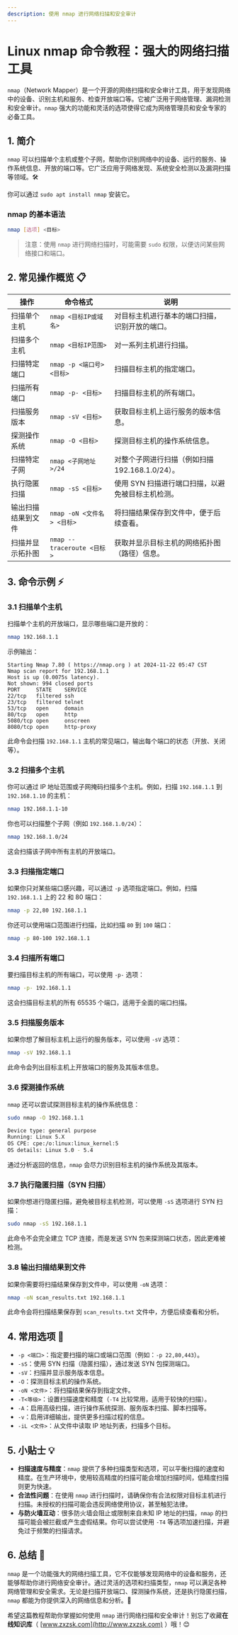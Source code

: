 ```yaml
---
description: 使用 nmap 进行网络扫描和安全审计
---
```


# Linux nmap 命令教程：强大的网络扫描工具 

`nmap`（Network Mapper）是一个开源的网络扫描和安全审计工具，用于发现网络中的设备、识别主机和服务、检查开放端口等。它被广泛用于网络管理、漏洞检测和安全审计。`nmap` 强大的功能和灵活的选项使得它成为网络管理员和安全专家的必备工具。

## 1. 简介

`nmap` 可以扫描单个主机或整个子网，帮助你识别网络中的设备、运行的服务、操作系统信息、开放的端口等。它广泛应用于网络发现、系统安全检测以及漏洞扫描等领域。🛠️

你可以通过 `sudo apt install nmap` 安装它。

### nmap 的基本语法

```bash
nmap [选项] <目标>
```

> 注意：使用 `nmap` 进行网络扫描时，可能需要 `sudo` 权限，以便访问某些网络接口和端口。

## 2. 常见操作概览 📋

| 操作                     | 命令格式                               | 说明                                                        |
|--------------------------|---------------------------------------|-------------------------------------------------------------|
| 扫描单个主机               | `nmap <目标IP或域名>`                 | 对目标主机进行基本的端口扫描，识别开放的端口。               |
| 扫描多个主机               | `nmap <目标IP范围>`                   | 对一系列主机进行扫描。                                       |
| 扫描特定端口               | `nmap -p <端口号> <目标>`             | 扫描目标主机的指定端口。                                     |
| 扫描所有端口               | `nmap -p- <目标>`                     | 扫描目标主机的所有端口。                                     |
| 扫描服务版本               | `nmap -sV <目标>`                     | 获取目标主机上运行服务的版本信息。                           |
| 探测操作系统               | `nmap -O <目标>`                      | 探测目标主机的操作系统信息。                                 |
| 扫描特定子网               | `nmap <子网地址>/24`                  | 对整个子网进行扫描（例如扫描 192.168.1.0/24）。               |
| 执行隐匿扫描               | `nmap -sS <目标>`                     | 使用 SYN 扫描进行端口扫描，以避免被目标主机检测。            |
| 输出扫描结果到文件         | `nmap -oN <文件名> <目标>`            | 将扫描结果保存到文件中，便于后续查看。                       |
| 扫描并显示拓扑图           | `nmap --traceroute <目标>`            | 获取并显示目标主机的网络拓扑图（路径）信息。                 |

## 3. 命令示例 ⚡

### 3.1 扫描单个主机

扫描单个主机的开放端口，显示哪些端口是开放的：

```bash
nmap 192.168.1.1
```

示例输出：
```
Starting Nmap 7.80 ( https://nmap.org ) at 2024-11-22 05:47 CST
Nmap scan report for 192.168.1.1
Host is up (0.0075s latency).
Not shown: 994 closed ports
PORT     STATE    SERVICE
22/tcp   filtered ssh
23/tcp   filtered telnet
53/tcp   open     domain
80/tcp   open     http
5080/tcp open     onscreen
8080/tcp open     http-proxy
```

此命令会扫描 `192.168.1.1` 主机的常见端口，输出每个端口的状态（开放、关闭等）。

### 3.2 扫描多个主机

你可以通过 IP 地址范围或子网掩码扫描多个主机。例如，扫描 `192.168.1.1` 到 `192.168.1.10` 的主机：

```bash
nmap 192.168.1.1-10
```

你也可以扫描整个子网（例如 `192.168.1.0/24`）：

```bash
nmap 192.168.1.0/24
```

这会扫描该子网中所有主机的开放端口。

### 3.3 扫描指定端口

如果你只对某些端口感兴趣，可以通过 `-p` 选项指定端口。例如，扫描 `192.168.1.1` 上的 22 和 80 端口：

```bash
nmap -p 22,80 192.168.1.1
```

你还可以使用端口范围进行扫描，比如扫描 `80` 到 `100` 端口：

```bash
nmap -p 80-100 192.168.1.1
```

### 3.4 扫描所有端口

要扫描目标主机的所有端口，可以使用 `-p-` 选项：

```bash
nmap -p- 192.168.1.1
```

这会扫描目标主机的所有 65535 个端口，适用于全面的端口扫描。

### 3.5 扫描服务版本

如果你想了解目标主机上运行的服务版本，可以使用 `-sV` 选项：

```bash
nmap -sV 192.168.1.1
```

此命令会列出目标主机上开放端口的服务及其版本信息。

### 3.6 探测操作系统

`nmap` 还可以尝试探测目标主机的操作系统信息：

```bash
sudo nmap -O 192.168.1.1
```

```bash title='部分输出信息'
Device type: general purpose
Running: Linux 5.X
OS CPE: cpe:/o:linux:linux_kernel:5
OS details: Linux 5.0 - 5.4
```

通过分析返回的信息，`nmap` 会尽力识别目标主机的操作系统及其版本。

### 3.7 执行隐匿扫描（SYN 扫描）

如果你想进行隐匿扫描，避免被目标主机检测，可以使用 `-sS` 选项进行 SYN 扫描：

```bash
sudo nmap -sS 192.168.1.1
```

此命令不会完全建立 TCP 连接，而是发送 SYN 包来探测端口状态，因此更难被检测。

### 3.8 输出扫描结果到文件

如果你需要将扫描结果保存到文件中，可以使用 `-oN` 选项：

```bash
nmap -oN scan_results.txt 192.168.1.1
```

此命令会将扫描结果保存到 `scan_results.txt` 文件中，方便后续查看和分析。

## 4. 常用选项 📝

- `-p <端口>`：指定要扫描的端口或端口范围（例如：`-p 22,80,443`）。
- `-sS`：使用 SYN 扫描（隐匿扫描），通过发送 SYN 包探测端口。
- `-sV`：扫描并显示服务版本信息。
- `-O`：探测目标主机的操作系统。
- `-oN <文件>`：将扫描结果保存到指定文件。
- `-T<等级>`：设置扫描速度和精度（`-T4` 比较常用，适用于较快的扫描）。
- `-A`：启用高级扫描，进行操作系统探测、服务版本扫描、脚本扫描等。
- `-v`：启用详细输出，提供更多扫描过程的信息。
- `-iL <文件>`：从文件中读取 IP 地址列表，扫描多个目标。

## 5. 小贴士 💡

- **扫描速度与精度**：`nmap` 提供了多种扫描类型和选项，可以平衡扫描的速度和精度。在生产环境中，使用较高精度的扫描可能会增加扫描时间，低精度扫描则更为快速。
- **合法性问题**：在使用 `nmap` 进行扫描时，请确保你有合法权限对目标主机进行扫描。未授权的扫描可能会违反网络使用协议，甚至触犯法律。
- **与防火墙互动**：很多防火墙会阻止或限制来自未知 IP 地址的扫描，`nmap` 的扫描可能会被拦截或产生虚假结果。你可以尝试使用 `-T4` 等选项加速扫描，并避免过于频繁的扫描请求。

## 6. 总结 🎯

`nmap` 是一个功能强大的网络扫描工具，它不仅能够发现网络中的设备和服务，还能够帮助你进行网络安全审计。通过灵活的选项和扫描类型，`nmap` 可以满足各种网络管理和安全需求。无论是扫描开放端口、探测操作系统，还是执行隐匿扫描，`nmap` 都能为你提供深入的网络信息和分析。🔐

希望这篇教程帮助你掌握如何使用 `nmap` 进行网络扫描和安全审计！别忘了收藏**在线知识库**（ [www.zxzsk.com](http://www.zxzsk.com) ）哦！😊
